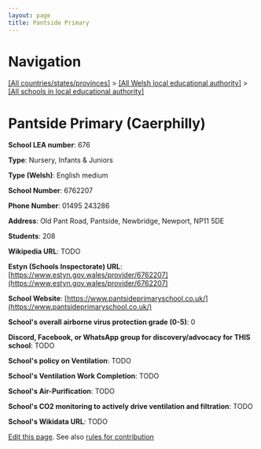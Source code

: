 ```yaml
---
layout: page
title: Pantside Primary
---
```

# Navigation

[[All countries/states/provinces]](../../..) > [[All Welsh local educational authority]](../..) > [[All schools in local educational authority]](..)

# Pantside Primary (Caerphilly)

**School LEA number**: 676

**Type**: Nursery, Infants & Juniors

**Type (Welsh)**: English medium

**School Number**: 6762207

**Phone Number**: 01495 243286

**Address**: Old Pant Road, Pantside, Newbridge, Newport, NP11 5DE

**Students**: 208

**Wikipedia URL**: TODO

**Estyn (Schools Inspectorate) URL**: [https://www.estyn.gov.wales/provider/6762207](https://www.estyn.gov.wales/provider/6762207)

**School Website**: [https://www.pantsideprimaryschool.co.uk/](https://www.pantsideprimaryschool.co.uk/)

**School's overall airborne virus protection grade (0-5)**: 0

**Discord, Facebook, or WhatsApp group for discovery/advocacy for THIS school**: TODO

**School's policy on Ventilation**: TODO

**School's Ventilation Work Completion**: TODO

**School's Air-Purification**: TODO

**School's CO2 monitoring to actively drive ventilation and filtration**: TODO

**School's Wikidata URL**: TODO




[Edit this page](https://github.com/ventilate-schools/Wales/edit/prif/./Caerphilly/Pantside_Primary.md). See also [rules for contribution](../../../contribution-rules/)